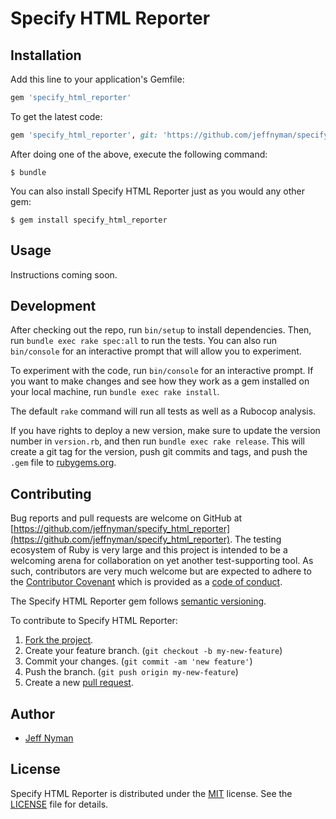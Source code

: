 # Specify HTML Reporter

## Installation

Add this line to your application's Gemfile:

```ruby
gem 'specify_html_reporter'
```

To get the latest code:

```ruby
gem 'specify_html_reporter', git: 'https://github.com/jeffnyman/specify_html_reporter'
```

After doing one of the above, execute the following command:

```
$ bundle
```

You can also install Specify HTML Reporter just as you would any other gem:

```
$ gem install specify_html_reporter
```

## Usage

Instructions coming soon.

## Development

After checking out the repo, run `bin/setup` to install dependencies. Then, run `bundle exec rake spec:all` to run the tests. You can also run `bin/console` for an interactive prompt that will allow you to experiment.

To experiment with the code, run `bin/console` for an interactive prompt. If you want to make changes and see how they work as a gem installed on your local machine, run `bundle exec rake install`.

The default `rake` command will run all tests as well as a Rubocop analysis.

If you have rights to deploy a new version, make sure to update the version number in `version.rb`, and then run `bundle exec rake release`. This will create a git tag for the version, push git commits and tags, and push the `.gem` file to [rubygems.org](https://rubygems.org).

## Contributing

Bug reports and pull requests are welcome on GitHub at [https://github.com/jeffnyman/specify_html_reporter](https://github.com/jeffnyman/specify_html_reporter). The testing ecosystem of Ruby is very large and this project is intended to be a welcoming arena for collaboration on yet another test-supporting tool. As such, contributors are very much welcome but are expected to adhere to the [Contributor Covenant](http://contributor-covenant.org) which is provided as a [code of conduct](https://github.com/jeffnyman/specify_html_reporter/blob/master/CODE_OF_CONDUCT.md).

The Specify HTML Reporter gem follows [semantic versioning](http://semver.org).

To contribute to Specify HTML Reporter:

1. [Fork the project](http://gun.io/blog/how-to-github-fork-branch-and-pull-request/).
2. Create your feature branch. (`git checkout -b my-new-feature`)
3. Commit your changes. (`git commit -am 'new feature'`)
4. Push the branch. (`git push origin my-new-feature`)
5. Create a new [pull request](https://help.github.com/articles/using-pull-requests).

## Author

* [Jeff Nyman](http://testerstories.com)

## License

Specify HTML Reporter is distributed under the [MIT](http://www.opensource.org/licenses/MIT) license.
See the [LICENSE](https://github.com/jeffnyman/specify_html_reporter/blob/master/LICENSE.md) file for details.
